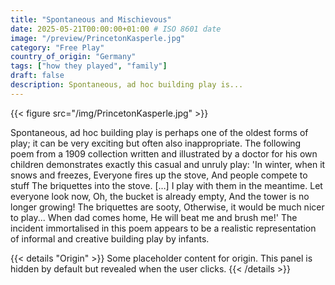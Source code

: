 ```yaml
---
title: "Spontaneous and Mischievous"
date: 2025-05-21T00:00:00+01:00 # ISO 8601 date
image: "/preview/PrincetonKasperle.jpg"
category: "Free Play"
country_of_origin: "Germany"
tags: ["how they played", "family"]
draft: false
description: Spontaneous, ad hoc building play is...
---
```


{{< figure src="/img/PrincetonKasperle.jpg" >}}

Spontaneous, ad hoc building play is perhaps one of the oldest forms of play; it can be very exciting but often also inappropriate. The following poem from a 1909 collection written and illustrated by a doctor for his own children demonstrates exactly this casual and unruly play:
'In winter, when it snows and freezes,
Everyone fires up the stove,
And people compete to stuff
The briquettes into the stove.
[…]
I play with them in the meantime.
Let everyone look now,
Oh, the bucket is already empty,
And the tower is no longer growing!
The briquettes are sooty, 
Otherwise, it would be much nicer to play...
When dad comes home,
He will beat me and brush me!'
The incident immortalised in this poem appears to be a realistic representation of informal and creative building play by infants.


{{< details "Origin" >}}
Some placeholder content for origin. This panel is hidden by default but revealed when the user clicks.
{{< /details >}}

